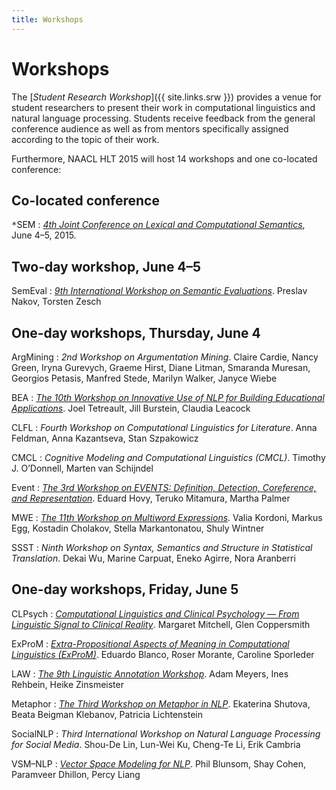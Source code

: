 ```yaml
---
title: Workshops
---
```


# Workshops

The [*Student Research Workshop*]({{ site.links.srw }}) provides a venue for student researchers to present their work in computational linguistics and natural language processing. Students receive feedback from the general conference audience as well as from mentors specifically assigned according to the topic of their work.

Furthermore, NAACL HLT 2015 will host 14 workshops and one co-located conference:

## Co-located conference

<tt>*</tt>SEM
: [*4th Joint Conference on Lexical and Computational Semantics*](
    https://sites.google.com/site/starsem2015),
  June 4–5, 2015.

## Two-day workshop, June 4–5

SemEval
: [*9th International Workshop on Semantic Evaluations*](
    http://alt.qcri.org/semeval2015/).
  Preslav Nakov, Torsten Zesch

## One-day workshops, Thursday, June 4

ArgMining
: *2nd Workshop on Argumentation Mining*.
  Claire Cardie, Nancy Green, Iryna Gurevych, Graeme Hirst, Diane Litman,
  Smaranda Muresan, Georgios Petasis, Manfred Stede, Marilyn Walker, Janyce Wiebe

BEA
: [*The 10th Workshop on Innovative Use of NLP for Building Educational Applications*](
    http://www.cs.rochester.edu/~tetreaul/naacl-bea10.html).
  Joel Tetreault, Jill Burstein, Claudia Leacock

CLFL
: *Fourth Workshop on Computational Linguistics for Literature*.
  Anna Feldman, Anna Kazantseva, Stan Szpakowicz

CMCL
: *Cognitive Modeling and Computational Linguistics (CMCL)*.
  Timothy J. O’Donnell, Marten van Schijndel

Event
: [*The 3rd Workshop on EVENTS: Definition, Detection, Coreference, and Representation*](
    https://sites.google.com/site/wsevents2015/).
  Eduard Hovy, Teruko Mitamura, Martha Palmer

MWE
: [*The 11th Workshop on Multiword Expressions*](
    http://multiword.sourceforge.net/mwe2015).
  Valia Kordoni, Markus Egg, Kostadin Cholakov, Stella Markantonatou, Shuly Wintner

SSST
: *Ninth Workshop on Syntax, Semantics and Structure in Statistical Translation*.
  Dekai Wu, Marine Carpuat, Eneko Agirre, Nora Aranberri

## One-day workshops, Friday, June 5

CLPsych
: [*Computational Linguistics and Clinical Psychology — From Linguistic Signal to Clinical Reality*](
    http://clpsych.org/).
  Margaret Mitchell, Glen Coppersmith

ExProM
: [*Extra-Propositional Aspects of Meaning in Computational Linguistics (ExProM)*](
    http://www.cse.unt.edu/exprom2015/).
  Eduardo Blanco, Roser Morante, Caroline Sporleder

LAW
: [*The 9th Linguistic Annotation Workshop*](
    http://www.sfb632.uni-potsdam.de/law2015/).
  Adam Meyers, Ines Rehbein, Heike Zinsmeister

Metaphor
: [*The Third Workshop on Metaphor in NLP*](
    https://sites.google.com/site/metaphorinnlp2015/home).
  Ekaterina Shutova, Beata Beigman Klebanov, Patricia Lichtenstein

SocialNLP
: *Third International Workshop on Natural Language Processing for Social Media*.
  Shou-De Lin, Lun-Wei Ku, Cheng-Te Li, Erik Cambria

VSM–NLP
: [*Vector Space Modeling for NLP*](
    http://naacl15vs.github.io).
  Phil Blunsom, Shay Cohen, Paramveer Dhillon, Percy Liang
